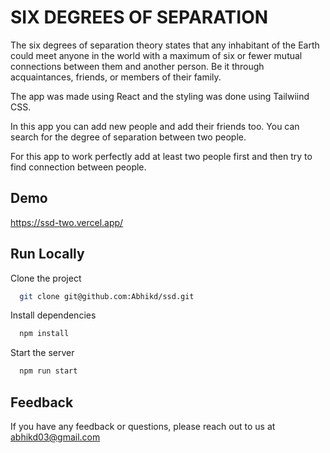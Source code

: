 
# SIX DEGREES OF SEPARATION

The six degrees of separation theory states that any inhabitant of the Earth could meet anyone in the world with a maximum of six or fewer mutual connections between them and another person. Be it through acquaintances, friends, or members of their family.

The app was made using React and the styling was done using Tailwiind CSS.

In this app you can add new people and add their friends too. You can search for the degree of separation between two people.

For this app to work perfectly add at least two people first and then try to find connection between people.
## Demo

https://ssd-two.vercel.app/


## Run Locally

Clone the project

```bash
  git clone git@github.com:Abhikd/ssd.git
```

Install dependencies

```bash
  npm install
```

Start the server

```bash
  npm run start
```


## Feedback

If you have any feedback or questions, please reach out to us at abhikd03@gmail.com

